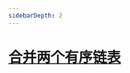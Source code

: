 ```yaml
---
sidebarDepth: 2
---
```


# [合并两个有序链表](https://leetcode.cn/problems/merge-two-sorted-lists/)

```js

```